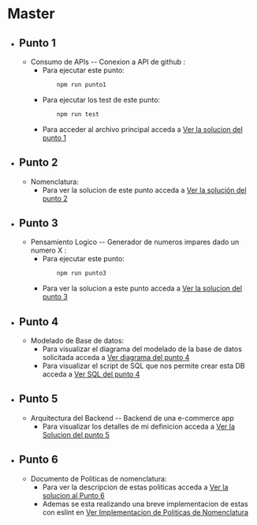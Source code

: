 # Master

* ## Punto 1
    * Consumo de APIs -- Conexion a API de github :
        * Para ejecutar este punto:
            ``` sh
                npm run punto1
            ``` 
        * Para ejecutar los test de este punto:
            ``` sh
                npm run test
            ``` 
        * Para acceder al archivo principal acceda a [Ver la solucion del punto 1](Item_1\src\app.js)

* ## Punto 2
    * Nomenclatura:
        * Para ver la solucion de este punto acceda a [Ver la solución del punto 2](Item_2/function.js)

* ## Punto 3
    * Pensamiento Logico -- Generador de numeros impares dado un numero X :
        * Para ejecutar este punto:
            ```sh
                npm run punto3
            ```
        * Para ver la solucion a este punto acceda a [Ver la solucion del punto 3](Item_3/main.js)

* ## Punto 4
    * Modelado de Base de datos:
        * Para visualizar el diagrama del modelado de la base de datos solicitada acceda a [Ver diagrama del punto 4](Item_4\postgres.png)
        * Para visualizar el script de SQL que nos permite crear esta DB acceda a [Ver SQL del punto 4](Item_4\Database.SQL)

* ## Punto 5
    * Arquitectura del Backend -- Backend de una e-commerce app
        * Para visualizar los detalles de mi definicion acceda a [Ver la Solucion del punto 5](Item_5/e-comerce-app.md)

* ## Punto 6 
    * Documento de Politicas de nomenclatura:
        * Para ver la descripcion de estas politicas acceda a [Ver la solucion al Punto 6](Item_6/naming-policies.md)
        * Ademas se esta realizando una breve implementacion de estas con eslint en [Ver Implementacion de Politicas de Nomenclatura](.eslintrc.json)
